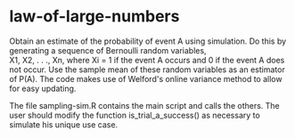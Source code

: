 # law-of-large-numbers

Obtain an estimate of the probability of event A using simulation.
Do this by generating a sequence of Bernoulli random variables,  
X1, X2, . . ., Xn, where Xi = 1 if the event A occurs 
and 0 if the event A does not occur.
Use the sample mean of these random variables as an
estimator of P(A). The code makes use of Welford's online 
variance method to allow for easy updating.

The file sampling-sim.R contains the main script and calls 
the others.  The user should modify the function 
is_trial_a_success() as necessary to simulate his unique use case.

